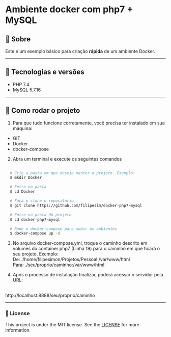 <h1>
  Ambiente docker com php7 + MySQL
</h1>

## 📘 Sobre

Este é um exemplo básico para criação **rápida** de um ambiente Docker.

---

## 🚀 Tecnologias e versões

 - PHP 7.4
 - MySQL 5.7.16

---

## 📁 Como rodar o projeto

1. Para que tudo funcione corretamente, você precisa ter instalado em sua máquina:
  - GIT
  - Docker
  - docker-compose

2. Abra um terminal e execute os seguintes comandos

```bash
  
  # Crie a pasta em que deseja manter o projeto. Exemplo:
  $ mkdir Docker

  # Entre na pasta
  $ cd Docker

  # Faça o clone o repositório 
  $ git clone https://github.com/filipesim/docker-php7-mysql

  # Entre na pasta do projeto
  $ cd docker-php7-mysql

  # Rode o docker-compose para subir os ambientes
  $ docker-compose up -d

```

3. No arquivo docker-compose.yml, troque o caminho descrito em volumes do container php7 (Linha 19) para o caminho em que ficará o seu projeto. Exemplo:<br/>De: ./home/filipesimon/Projetos/Pessoal:/var/www/html<br/>Para: ./seu/proprio/caminho:/var/www/html

4. Após o processo de instalação finalizar, poderá acessar o servidor pela URL:
<br/>
http://localhost:8888/seu/proprio/caminho

---

### 📝 License

This project is under the MIT license. See the [LICENSE](/LICENSE) for more information.